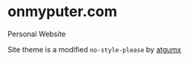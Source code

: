 # onmyputer.com
Personal Website

Site theme is a modified `no-style-please` by [atgumx](https://github.com/atgumx/no-style-please)